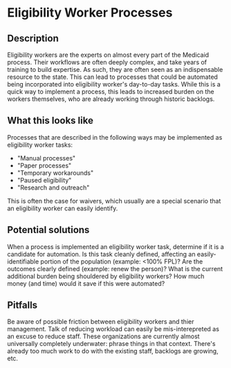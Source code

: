 # Eligibility Worker Processes

## Description

Eligibility workers are the experts on almost every part of the Medicaid process. Their workflows are often deeply complex, and take years of training to build expertise. As such, they are often seen as an indispensable resource to the state. This can lead to processes that could be automated being incorporated into eligibility worker's day-to-day tasks. While this is a quick way to implement a process, this leads to increased burden on the workers themselves, who are already working through historic backlogs.

## What this looks like

Processes that are described in the following ways may be implemented as eligibility worker tasks:
  - "Manual processes"
  - "Paper processes"
  - "Temporary workarounds"
  - "Paused eligibility"
  - "Research and outreach"

This is often the case for waivers, which usually are a special scenario that an eligibility worker can easily identify.

## Potential solutions

When a process is implemented an eligibility worker task, determine if it is a candidate for automation. Is this task cleanly defined, affecting an easily-identifiable portion of the population (example: <100% FPL)? Are the outcomes clearly defined (example: renew the person)? What is the current additional burden being shouldered by eligibility workers? How much money (and time) would it save if this were automated?

## Pitfalls

Be aware of possible friction between eligibility workers and thier management. Talk of reducing workload can easily be mis-interepreted as an excuse to reduce staff. These organizations are currently almost universally completely underwater: phrase things in that context. There's already too much work to do with the existing staff, backlogs are growing, etc.
